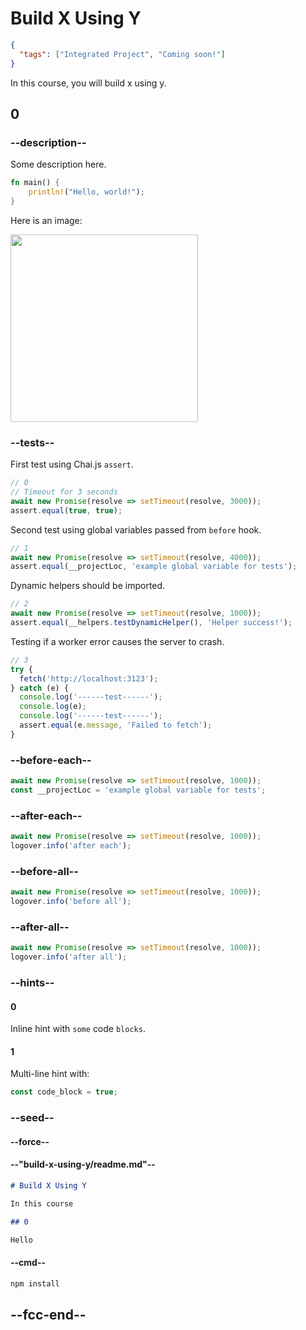 # Build X Using Y

```json
{
  "tags": ["Integrated Project", "Coming soon!"]
}
```

In this course, you will build x using y.

## 0

### --description--

Some description here.

```rust
fn main() {
    println!("Hello, world!");
}
```

Here is an image:

<img src="../../images/fcc_primary_large.png" width="300px" />

### --tests--

First test using Chai.js `assert`.

```js
// 0
// Timeout for 3 seconds
await new Promise(resolve => setTimeout(resolve, 3000));
assert.equal(true, true);
```

Second test using global variables passed from `before` hook.

```js
// 1
await new Promise(resolve => setTimeout(resolve, 4000));
assert.equal(__projectLoc, 'example global variable for tests');
```

Dynamic helpers should be imported.

```js
// 2
await new Promise(resolve => setTimeout(resolve, 1000));
assert.equal(__helpers.testDynamicHelper(), 'Helper success!');
```

Testing if a worker error causes the server to crash.

```js
// 3
try {
  fetch('http://localhost:3123');
} catch (e) {
  console.log('------test------');
  console.log(e);
  console.log('------test------');
  assert.equal(e.message, 'Failed to fetch');
}
```

### --before-each--

```js
await new Promise(resolve => setTimeout(resolve, 1000));
const __projectLoc = 'example global variable for tests';
```

### --after-each--

```js
await new Promise(resolve => setTimeout(resolve, 1000));
logover.info('after each');
```

### --before-all--

```js
await new Promise(resolve => setTimeout(resolve, 1000));
logover.info('before all');
```

### --after-all--

```js
await new Promise(resolve => setTimeout(resolve, 1000));
logover.info('after all');
```

### --hints--

#### 0

Inline hint with `some` code `blocks`.

#### 1

Multi-line hint with:

```js
const code_block = true;
```

### --seed--

#### --force--

#### --"build-x-using-y/readme.md"--

```markdown
# Build X Using Y

In this course

## 0

Hello
```

#### --cmd--

```bash
npm install
```

## --fcc-end--
